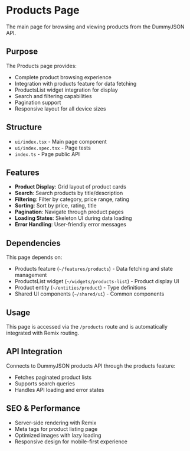 # Products Page

The main page for browsing and viewing products from the DummyJSON API.

## Purpose

The Products page provides:
- Complete product browsing experience
- Integration with products feature for data fetching
- ProductsList widget integration for display
- Search and filtering capabilities
- Pagination support
- Responsive layout for all device sizes

## Structure

- `ui/index.tsx` - Main page component
- `ui/index.spec.tsx` - Page tests  
- `index.ts` - Page public API

## Features

- **Product Display**: Grid layout of product cards
- **Search**: Search products by title/description
- **Filtering**: Filter by category, price range, rating
- **Sorting**: Sort by price, rating, title
- **Pagination**: Navigate through product pages
- **Loading States**: Skeleton UI during data loading
- **Error Handling**: User-friendly error messages

## Dependencies

This page depends on:
- Products feature (`~/features/products`) - Data fetching and state management
- ProductsList widget (`~/widgets/products-list`) - Product display UI
- Product entity (`~/entities/product`) - Type definitions
- Shared UI components (`~/shared/ui`) - Common components

## Usage

This page is accessed via the `/products` route and is automatically integrated with Remix routing.

## API Integration

Connects to DummyJSON products API through the products feature:
- Fetches paginated product lists
- Supports search queries
- Handles API loading and error states

## SEO & Performance

- Server-side rendering with Remix
- Meta tags for product listing page
- Optimized images with lazy loading
- Responsive design for mobile-first experience 
